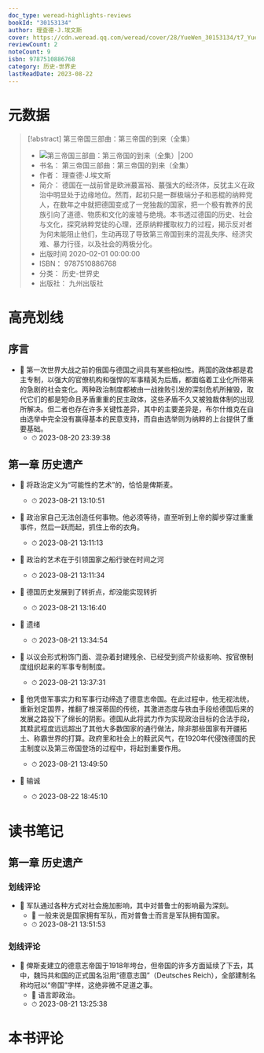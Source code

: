 ```yaml
---
doc_type: weread-highlights-reviews
bookId: "30153134"
author: 理查德·J.埃文斯
cover: https://cdn.weread.qq.com/weread/cover/28/YueWen_30153134/t7_YueWen_30153134.jpg
reviewCount: 2
noteCount: 9
isbn: 9787510886768
category: 历史-世界史
lastReadDate: 2023-08-22
---
```

# 元数据
> [!abstract] 第三帝国三部曲：第三帝国的到来（全集）
> - ![ 第三帝国三部曲：第三帝国的到来（全集）|200](https://cdn.weread.qq.com/weread/cover/28/YueWen_30153134/t7_YueWen_30153134.jpg)
> - 书名： 第三帝国三部曲：第三帝国的到来（全集）
> - 作者： 理查德·J.埃文斯
> - 简介： 德国在一战前曾是欧洲蕞富裕、蕞强大的经济体，反犹主义在政治中明显处于边缘地位。然而，起初只是一群极端分子和恶棍的纳粹党人，在数年之中就把德国变成了一党独裁的国家，把一个极有教养的民族引向了道德、物质和文化的废墟与绝境。本书透过德国的历史、社会与文化，探究纳粹党徒的心理，还原纳粹攫取权力的过程，揭示反对者为何未能阻止他们，生动再现了导致第三帝国到来的混乱失序、经济灾难、暴力行径，以及社会的两极分化。
> - 出版时间 2020-02-01 00:00:00
> - ISBN： 9787510886768
> - 分类： 历史-世界史
> - 出版社： 九州出版社

# 高亮划线

## 序言


- 📌 第一次世界大战之前的俄国与德国之间具有某些相似性。两国的政体都是君主专制，以强大的官僚机构和强悍的军事精英为后盾，都面临着工业化所带来的急剧的社会变化。两种政治制度都被由一战挫败引发的深刻危机所摧毁，取代它们的都是短命且矛盾重重的民主政体，这些矛盾不久又被独裁体制的出现所解决。但二者也存在许多关键性差异，其中的主要差异是，布尔什维克在自由选举中完全没有赢得基本的民意支持，而自由选举则为纳粹的上台提供了重要基础。 
    - ⏱ 2023-08-20 23:39:38 
## 第一章 历史遗产


- 📌 将政治定义为“可能性的艺术”的，恰恰是俾斯麦。 
    - ⏱ 2023-08-21 13:10:51 

- 📌 政治家自己无法创造任何事物。他必须等待，直至听到上帝的脚步穿过重重事件，然后一跃而起，抓住上帝的衣角。 
    - ⏱ 2023-08-21 13:11:13 

- 📌 政治的艺术在于引领国家之船行驶在时间之河 
    - ⏱ 2023-08-21 13:11:34 

- 📌 德国历史发展到了转折点，却没能实现转折 
    - ⏱ 2023-08-21 13:16:40 

- 📌 遗绪 
    - ⏱ 2023-08-21 13:34:54 

- 📌 以议会形式粉饰门面、混杂着封建残余、已经受到资产阶级影响、按官僚制度组织起来的军事专制制度。 
    - ⏱ 2023-08-21 13:37:31 

- 📌 他凭借军事实力和军事行动缔造了德意志帝国。在此过程中，他无视法统，重新划定国界，推翻了根深蒂固的传统，其激进态度与铁血手段给德国后来的发展之路投下了绵长的阴影。德国从此将武力作为实现政治目标的合法手段，其黩武程度远远超出了其他大多数国家的通行做法，除非那些国家有开疆拓土、称霸世界的打算。政府里和社会上的黩武风气，在1920年代侵蚀德国的民主制度以及第三帝国登场的过程中，将起到重要作用。 
    - ⏱ 2023-08-21 13:49:50 

- 📌 输诚 
    - ⏱ 2023-08-22 18:45:10 
# 读书笔记

## 第一章 历史遗产

### 划线评论
- 📌 军队通过各种方式对社会施加影响，其中对普鲁士的影响最为深刻。 
    - 💭 一般来说是国家拥有军队，而对普鲁士而言是军队拥有国家。
    - ⏱ 2023-08-21 13:51:53

### 划线评论
- 📌 俾斯麦建立的德意志帝国于1918年垮台，但帝国的许多方面延续了下去，其中，魏玛共和国的正式国名沿用“德意志国”（Deutsches Reich），全部建制名称均冠以“帝国”字样，这绝非微不足道之事。 
    - 💭 语言即政治。
    - ⏱ 2023-08-21 13:25:38
   
# 本书评论
